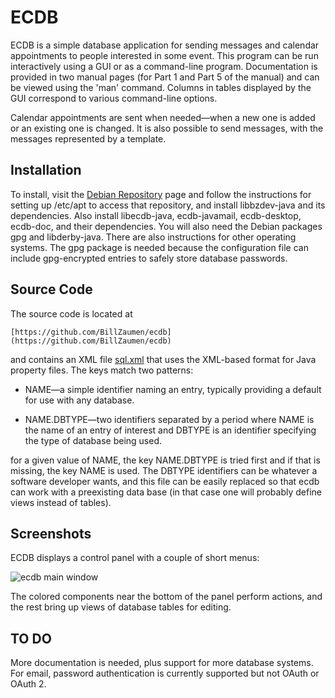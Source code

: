 # ECDB

ECDB is a simple database application for sending messages and
calendar appointments to people interested in some event. This
program can be run interactively using a GUI or as a command-line
program. Documentation is provided in two manual pages (for Part 1
and Part 5 of the manual) and can be viewed using the 'man' command.
Columns in tables displayed by the GUI correspond to various command-line
options.

Calendar appointments are sent when needed&mdash;when a new one is added or
an existing one is changed.  It is also possible to send messages, with
the messages represented by a template.

## Installation

To install, visit the
[Debian Repository](https://billzaumen.github.io/bzdev/) page and
follow the instructions for setting up /etc/apt to access that
repository, and install libbzdev-java and its dependencies.  Also
install libecdb-java, ecdb-javamail, ecdb-desktop, ecdb-doc,
and their dependencies.
You will also need the Debian packages gpg and libderby-java.
There are also instructions for other operating systems. The gpg
package is needed because the configuration file can include gpg-encrypted
entries to safely store database passwords.

## Source Code

The source code is located at

```
[https://github.com/BillZaumen/ecdb](https://github.com/BillZaumen/ecdb)
```

and contains an XML file
[sql.xml](https://github.com/BillZaumen/ecdb/blob/main/src/org.bzdev.ecdb/org/bzdev/ecdb/sql.xml)
that uses the XML-based format for
Java property files.  The keys match two patterns:

   - NAME&mdash;a simple identifier naming an entry, typically providing
     a default for use with any database.

   - NAME.DBTYPE&mdash;two identifiers separated by a period where NAME
     is the name of an entry of interest and DBTYPE is an identifier
     specifying the type of database being used.

for a given value of NAME, the key NAME.DBTYPE is tried first and if
that is missing, the key NAME is used. The DBTYPE identifiers can be
whatever a software developer wants, and this file can be easily
replaced so that ecdb can work with a preexisting data base (in that
case one will probably define views instead of tables).

## Screenshots

ECDB displays a control panel with a couple of short menus:

![ecdb main window](https://billzaumen.github.io/ecdb/ecdb.png)

The colored components near the bottom of the panel perform actions,
and the rest bring up views of database tables for editing.

## TO DO

More documentation is needed, plus support for more database systems.
For email, password authentication is currently supported but not OAuth or
OAuth 2.

